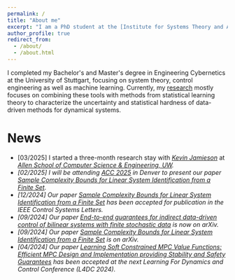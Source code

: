 ```yaml
---
permalink: /
title: "About me"
excerpt: "I am a PhD student at the [Institute for Systems Theory and Automatic Control](https://www.ist.uni-stuttgart.de), University of Stuttgart, where I am part of the TASAS group under the supervision of [Andrea Iannelli](https://andreaian.github.io/)."
author_profile: true
redirect_from: 
  - /about/
  - /about.html
---
```


I completed my Bachelor's and Master's degree in Engineering Cybernetics at the University of Stuttgart, focusing on system theory, control engineering as well as machine learning. 
Currently, my [research](research) mostly focuses on combining these tools with methods from statistical learning theory to characterize the uncertainty and statistical hardness of data-driven methods for dynamical systems. 

# News
- [03/2025] I started a three-month research stay with [<i>Kevin Jamieson</i>](https://homes.cs.washington.edu/~jamieson/index.html) at [<i> Allen School of Computer Science & Engineering, UW](https://www.cs.washington.edu/).
- [02/2025] I will be attending [<i>ACC 2025</i>](https://acc2025.a2c2.org/) in Denver to present our paper [<i>Sample Complexity Bounds for Linear System Identification from a Finite Set</i>](publication/2024-bounds-finite-set-ID).
- [12/2024] Our paper [<i>Sample Complexity Bounds for Linear System Identification from a Finite Set</i>](publication/2024-bounds-finite-set-ID) has been accepted for publication in the IEEE Control Systems Letters.
- [09/2024] Our paper [<i>End-to-end guarantees for indirect data-driven control of bilinear systems with finite stochastic data</i>](publication/2024-bilinear-end-to-end) is now on arXiv.
- [09/2024] Our paper [<i>Sample Complexity Bounds for Linear System Identification from a Finite Set</i>](publication/2024-bounds-finite-set-ID) is on arXiv.
- [04/2024] Our paper [<i>Learning Soft Constrained MPC Value Functions: Efficient MPC Design and Implementation providing Stability and Safety Guarantees</i>](publication/2024-ApproxMPC) has been accepted at the next Learning For Dynamics and Control Conference (L4DC 2024).

